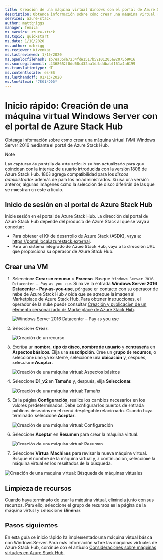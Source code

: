 ```yaml
---
title: Creación de una máquina virtual Windows con el portal de Azure Stack Hub | Microsoft Docs
description: Obtenga información sobre cómo crear una máquina virtual (VM) Windows Server 2016 mediante el portal de Azure Stack Hub.
services: azure-stack
author: mattbriggs
manager: femila
ms.service: azure-stack
ms.topic: quickstart
ms.date: 1/10/2020
ms.author: mabrigg
ms.reviewer: kivenkat
ms.lastreviewed: 1/10/2020
ms.openlocfilehash: 1b7ea35da7234fde1517b59101205a92075b9016
ms.sourcegitcommit: c4368652f0dd68c432aa1dabddbabf161a4a6399
ms.translationtype: HT
ms.contentlocale: es-ES
ms.lasthandoff: 01/13/2020
ms.locfileid: "75914903"
---
```

# <a name="quickstart-create-a-windows-server-vm-with-the-azure-stack-hub-portal"></a>Inicio rápido: Creación de una máquina virtual Windows Server con el portal de Azure Stack Hub

Obtenga información sobre cómo crear una máquina virtual (VM) Windows Server 2016 mediante el portal de Azure Stack Hub.

> [!NOTE]  
> Las capturas de pantalla de este artículo se han actualizado para que coincidan con la interfaz de usuario introducida con la versión 1808 de Azure Stack Hub. 1808 agrega compatibilidad para los *discos administrados* además de para los no administrados. Si usa una versión anterior, algunas imágenes como la selección de disco diferirán de las que se muestran en este artículo.  


## <a name="sign-in-to-the-azure-stack-hub-portal"></a>Inicio de sesión en el portal de Azure Stack Hub

Inicie sesión en el portal de Azure Stack Hub. La dirección del portal de Azure Stack Hub depende del producto de Azure Stack al que se vaya a conectar:

* Para obtener el Kit de desarrollo de Azure Stack (ASDK), vaya a: https://portal.local.azurestack.external.
* Para un sistema integrado de Azure Stack Hub, vaya a la dirección URL que proporciona su operador de Azure Stack Hub.

## <a name="create-a-vm"></a>Crear una VM

1. Seleccione **Crear un recurso** > **Proceso**. Busque` Windows Server 2016 Datacenter – Pay as you use`.
    Si no ve la entrada **Windows Server 2016 Datacenter - Pay-as-you-use**, póngase en contacto con su operador de nube de Azure Stack Hub y pida que se agregue la imagen al Marketplace de Azure Stack Hub. Para obtener instrucciones, el operador de la nube puede consultar [Creación y publicación de un elemento personalizado de Marketplace de Azure Stack Hub](../operator/azure-stack-create-and-publish-marketplace-item.md).

    ![Windows Server 2016 Datacenter – Pay as you use](./media/azure-stack-quick-windows-portal/image1.png)

1. Seleccione **Crear**.

    ![Creación de un recurso](./media/azure-stack-quick-windows-portal/image2.png)

1. Escriba un **nombre**, **tipo de disco**, **nombre de usuario** y **contraseña** en **Aspectos básicos**. Elija una **suscripción**. Cree un **grupo de recursos**, o seleccione uno ya existente, seleccione una **ubicación** y, después, seleccione **Aceptar**.

    ![Creación de una máquina virtual: Aspectos básicos](./media/azure-stack-quick-windows-portal/image3.png)

1. Seleccione **D1_v2** en **Tamaño** y, después, elija **Seleccionar**.

    ![Creación de una máquina virtual: Tamaño](./media/azure-stack-quick-windows-portal/image4.png)

1. En la página **Configuración**, realice los cambios necesarios en los valores predeterminados. Debe configurar los puertos de entrada públicos deseados en el menú desplegable relacionado. Cuando haya terminado, seleccione **Aceptar**.

    ![Creación de una máquina virtual: Configuración](./media/azure-stack-quick-windows-portal/image5.png)

1. Seleccione **Aceptar** en **Resumen** para crear la máquina virtual.

    ![Creación de una máquina virtual: Resumen](./media/azure-stack-quick-windows-portal/image6.png)

1. Seleccione **Virtual Machines** para revisar la nueva máquina virtual. Busque el nombre de la máquina virtual y, a continuación, seleccione la máquina virtual en los resultados de la búsqueda.

![Creación de una máquina virtual: Búsqueda de máquinas virtuales](./media/azure-stack-quick-windows-portal/image7.png)

## <a name="clean-up-resources"></a>Limpieza de recursos

Cuando haya terminado de usar la máquina virtual, elimínela junto con sus recursos. Para ello, seleccione el grupo de recursos en la página de la máquina virtual y seleccione **Eliminar**.

## <a name="next-steps"></a>Pasos siguientes

En esta guía de inicio rápido ha implementado una máquina virtual básica con Windows Server. Para más información sobre las máquinas virtuales de Azure Stack Hub, continúe con el artículo [Consideraciones sobre máquinas virtuales en Azure Stack Hub](azure-stack-vm-considerations.md).
